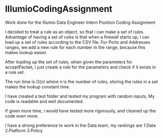 # IllumioCodingAssignment
Work done for the Illumio Data Engineer Intern Position Coding Assignment

I decided to treat a rule as an object, so that i can make a set of rules. Advantage of having a set of rules is that when a firewall starts up, i can load up a set of rules according to the CSV file. For Ports and Addresses ranges, we add a new rule for each number in the range, because this makes lookup easier.

After loading up the set of rules, when given the parameters for acceptPacket, i just create a rule for the parameters and check if it exists in a rule set.

The run time is O(n) where n is the number of rules, storing the rules in a set makes the lookup constant time.

I have created a test folder and tested my program with random inputs, My code is readable and well documented.

If given more time, i would have tested more rigorously, and cleaned up the code even more.

I have a strong preference to work in the Data team, my rankings are
1.Data
2.Platform
3.Policy
